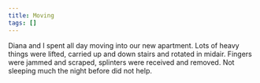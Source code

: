 ```yaml
---
title: Moving
tags: []
---
```


Diana and I spent all day moving into our new apartment. Lots of heavy things were lifted, carried up and down stairs and rotated in midair. Fingers were jammed and scraped, splinters were received and removed. Not sleeping much the night before did not help.
